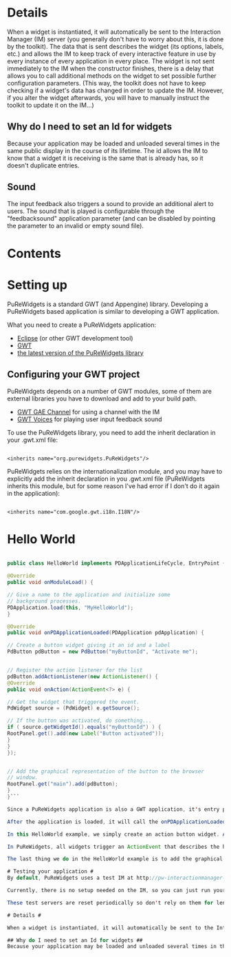 # Details #

When a widget is instantiated, it will automatically be sent to the Interaction Manager (IM) server (you generally don't have to worry about this, it is done by the toolkit). The data that is sent describes the widget (its options, labels, etc.) and allows the IM to keep track of every interactive feature in use by every instance of every application in every place. The widget is not sent immediately to the IM when the constructor finishes, there is a delay that allows you to call additional methods on the widget to set possible further configuration parameters. (This way, the toolkit does not have to keep checking if a widget's data has changed in order to update the IM. However, if you alter the widget afterwards, you will have to manually instruct the toolkit to update it on the IM...)

## Why do I need to set an Id for widgets ##
Because your application may be loaded and unloaded several times in the same public display in the course of its lifetime. The id allows the IM to know that a widget it is receiving is the same that is already has, so it doesn't duplicate entries.

## Sound ##
The input feedback also triggers a sound to provide an additional alert to users. The sound that is played is configurable through the "feedbacksound" application parameter (and can be disabled by pointing the parameter to an invalid or empty sound file).

# Contents #


# Setting up #
PuReWidgets is a standard GWT (and Appengine) library. Developing a PuReWidgets based application is similar to developing a GWT application.

What you need to create a PuReWidgets application:

  * [Eclipse](http://www.eclipse.org/) (or other GWT development tool)
  * [GWT](https://developers.google.com/web-toolkit/gettingstarted)
  * [the latest version of the PuReWidgets library](https://code.google.com/p/purewidgets/downloads/list)

## Configuring your GWT project ##
PuReWidgets depends on a number of GWT modules, some of them are external libraries you have to download and add to your build path.

  * [GWT GAE Channel](http://code.google.com/p/gwt-gae-channel/) for using a channel with the IM
  * [GWT Voices](http://code.google.com/p/gwt-voices/) for playing user input feedback sound

To use the PuReWidgets library, you need to add the inherit declaration in your .gwt.xml file:
```

<inherits name="org.purewidgets.PuReWidgets"/>
```

PuReWidgets relies on the internationalization module, and you may have to explicitly add the inherit declaration in you .gwt.xml file (PuReWidgets inherits this module, but for some reason I've had error if I don't do it again in the application):

```

<inherits name="com.google.gwt.i18n.I18N"/>
```

# Hello World #

```java

public class HelloWorld implements PDApplicationLifeCycle, EntryPoint {

@Override
public void onModuleLoad() {

// Give a name to the application and initialize some
// background processes.
PDApplication.load(this, "MyHelloWorld");
}

@Override
public void onPDApplicationLoaded(PDApplication pdApplication) {

// Create a button widget giving it an id and a label
PdButton pdButton = new PdButton("myButtonId", "Activate me");


// Register the action listener for the list
pdButton.addActionListener(new ActionListener() {
@Override
public void onAction(ActionEvent<?> e) {

// Get the widget that triggered the event.
PdWidget source = (PdWidget) e.getSource();

// If the button was activated, do something...
if ( source.getWidgetId().equals("myButtonId") ) {
RootPanel.get().add(new Label("Button activated"));
}
}
});


// Add the graphical representation of the button to the browser
// window.
RootPanel.get("main").add(pdButton);
}
}```

Since a PuReWidgets application is also a GWT application, it's entry point is GWT's onModuleLoad() method. In the entry point, we simply load our application, giving it a default instance id (this can be replaced by the place owner, so don't rely on it).

After the application is loaded, it will call the onPDApplicationLoaded(), where we can build on the functionalities of PuReWidgets.

In this HelloWorld example, we simply create an action button widget. All widgets must have an id given by the programmer, unique among the application's widgets. The button also has a label, which is displayed graphically on the public display.

In PuReWidgets, all widgets trigger an ActionEvent that describes the high-level event generated by the widget in response to user input. For the button, we simply need to check which button (in this example, we didn't even need to check this because there is only one, but in general you will have to) has triggered the event, and act accordingly.

The last thing we do in the HelloWorld example is to add the graphical representation of the button widget to the document, so that it will appear on the public display. This is not a required step, as PuReWidgets' widgets are actionable even if they are not visible.

# Testing your application #
By default, PuReWidgets uses a test IM at http://pw-interactionmanager-test.appspot.com. The applications that use the test IM can be interacted with via Web by accessing the SystemApps server at http://pw-systemapps-test.appspot.com. By default, applications run on the DefaultPlace place.

Currently, there is no setup needed on the IM, so you can just run your app and access the SystemApps to interact with it. (This will change in the near future to require authentication...) Use the application id you define in the load call to identify your application in the test server.

These test servers are reset periodically so don't rely on them for lengthy tests...

# Details #

When a widget is instantiated, it will automatically be sent to the Interaction Manager (IM) server (you generally don't have to worry about this, it is done by the toolkit). The data that is sent describes the widget (its options, labels, etc.) and allows the IM to keep track of every interactive feature in use by every instance of every application in every place. The widget is not sent immediately to the IM when the constructor finishes, there is a delay that allows you to call additional methods on the widget to set possible further configuration parameters. (This way, the toolkit does not have to keep checking if a widget's data has changed in order to update the IM. However, if you alter the widget afterwards, you will have to manually instruct the toolkit to update it on the IM...)

## Why do I need to set an Id for widgets ##
Because your application may be loaded and unloaded several times in the same public display in the course of its lifetime. The id allows the IM to know that a widget it is receiving is the same that is already has, so it doesn't duplicate entries.